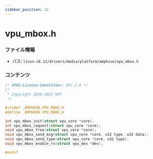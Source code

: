 ```yaml
---
sidebar_position: 22
---
```

# vpu_mbox.h

### ファイル情報

- パス: `linux-v6.12/drivers/media/platform/amphion/vpu_mbox.h`

### コンテンツ

```h
/* SPDX-License-Identifier: GPL-2.0 */
/*
 * Copyright 2020-2021 NXP
 */

#ifndef _AMPHION_VPU_MBOX_H
#define _AMPHION_VPU_MBOX_H

int vpu_mbox_init(struct vpu_core *core);
int vpu_mbox_request(struct vpu_core *core);
void vpu_mbox_free(struct vpu_core *core);
void vpu_mbox_send_msg(struct vpu_core *core, u32 type, u32 data);
void vpu_mbox_send_type(struct vpu_core *core, u32 type);
void vpu_mbox_enable_rx(struct vpu_dev *dev);

#endif

```
